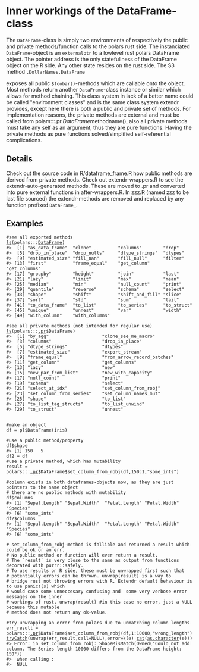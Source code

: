 # Inner workings of the DataFrame-class

The `DataFrame`-class is simply two environments of respectively the public and private methods/function calls to the polars rust side. The instanciated `DataFrame`-object is an `externalptr` to a lowlevel rust polars DataFrame object. The pointer address is the only statefullness of the DataFrame object on the R side. Any other state resides on the rust side. The S3 method `.DollarNames.DataFrame`

exposes all public `$foobar()`-methods which are callable onto the object. Most methods return another `DataFrame`-class instance or similar which allows for method chaining. This class system in lack of a better name could be called "environment classes" and is the same class system extendr provides, except here there is both a public and private set of methods. For implementation reasons, the private methods are external and must be called from polars:::.pr.$DataFrame$methodname(), also all private methods must take any self as an argument, thus they are pure functions. Having the private methods as pure functions solved/simplified self-referential complications.

## Details

Check out the source code in R/dataframe_frame.R how public methods are derived from private methods. Check out extendr-wrappers.R to see the extendr-auto-generated methods. These are moved to .pr and converted into pure external functions in after-wrappers.R. In zzz.R (named zzz to be last file sourced) the extendr-methods are removed and replaced by any function prefixed `DataFrame_`.

## Examples

<pre class='r-example'><code><span class='r-in'><span><span class='co'>#see all exported methods</span></span></span>
<span class='r-in'><span><span class='fu'><a href='https://rdrr.io/r/base/ls.html'>ls</a></span><span class='op'>(</span><span class='fu'>polars</span><span class='fu'>:::</span><span class='va'><a href='https://rdrr.io/pkg/polars/man/DataFrame.html'>DataFrame</a></span><span class='op'>)</span></span></span>
<span class='r-out co'><span class='r-pr'>#&gt;</span>  [1] "as_data_frame"  "clone"          "columns"        "drop"          </span>
<span class='r-out co'><span class='r-pr'>#&gt;</span>  [5] "drop_in_place"  "drop_nulls"     "dtype_strings"  "dtypes"        </span>
<span class='r-out co'><span class='r-pr'>#&gt;</span>  [9] "estimated_size" "fill_nan"       "fill_null"      "filter"        </span>
<span class='r-out co'><span class='r-pr'>#&gt;</span> [13] "first"          "frame_equal"    "get_column"     "get_columns"   </span>
<span class='r-out co'><span class='r-pr'>#&gt;</span> [17] "groupby"        "height"         "join"           "last"          </span>
<span class='r-out co'><span class='r-pr'>#&gt;</span> [21] "lazy"           "limit"          "max"            "mean"          </span>
<span class='r-out co'><span class='r-pr'>#&gt;</span> [25] "median"         "min"            "null_count"     "print"         </span>
<span class='r-out co'><span class='r-pr'>#&gt;</span> [29] "quantile"       "reverse"        "schema"         "select"        </span>
<span class='r-out co'><span class='r-pr'>#&gt;</span> [33] "shape"          "shift"          "shift_and_fill" "slice"         </span>
<span class='r-out co'><span class='r-pr'>#&gt;</span> [37] "sort"           "std"            "sum"            "tail"          </span>
<span class='r-out co'><span class='r-pr'>#&gt;</span> [41] "to_data_frame"  "to_list"        "to_series"      "to_struct"     </span>
<span class='r-out co'><span class='r-pr'>#&gt;</span> [45] "unique"         "unnest"         "var"            "width"         </span>
<span class='r-out co'><span class='r-pr'>#&gt;</span> [49] "with_column"    "with_columns"  </span>
<span class='r-in'><span></span></span>
<span class='r-in'><span><span class='co'>#see all private methods (not intended for regular use)</span></span></span>
<span class='r-in'><span><span class='fu'><a href='https://rdrr.io/r/base/ls.html'>ls</a></span><span class='op'>(</span><span class='fu'>polars</span><span class='fu'>:::</span><span class='va'><a href='https://rdrr.io/pkg/polars/man/dot-pr.html'>.pr</a></span><span class='op'>$</span><span class='va'>DataFrame</span><span class='op'>)</span></span></span>
<span class='r-out co'><span class='r-pr'>#&gt;</span>  [1] "by_agg"                    "clone_see_me_macro"       </span>
<span class='r-out co'><span class='r-pr'>#&gt;</span>  [3] "columns"                   "drop_in_place"            </span>
<span class='r-out co'><span class='r-pr'>#&gt;</span>  [5] "dtype_strings"             "dtypes"                   </span>
<span class='r-out co'><span class='r-pr'>#&gt;</span>  [7] "estimated_size"            "export_stream"            </span>
<span class='r-out co'><span class='r-pr'>#&gt;</span>  [9] "frame_equal"               "from_arrow_record_batches"</span>
<span class='r-out co'><span class='r-pr'>#&gt;</span> [11] "get_column"                "get_columns"              </span>
<span class='r-out co'><span class='r-pr'>#&gt;</span> [13] "lazy"                      "new"                      </span>
<span class='r-out co'><span class='r-pr'>#&gt;</span> [15] "new_par_from_list"         "new_with_capacity"        </span>
<span class='r-out co'><span class='r-pr'>#&gt;</span> [17] "null_count"                "print"                    </span>
<span class='r-out co'><span class='r-pr'>#&gt;</span> [19] "schema"                    "select"                   </span>
<span class='r-out co'><span class='r-pr'>#&gt;</span> [21] "select_at_idx"             "set_column_from_robj"     </span>
<span class='r-out co'><span class='r-pr'>#&gt;</span> [23] "set_column_from_series"    "set_column_names_mut"     </span>
<span class='r-out co'><span class='r-pr'>#&gt;</span> [25] "shape"                     "to_list"                  </span>
<span class='r-out co'><span class='r-pr'>#&gt;</span> [27] "to_list_tag_structs"       "to_list_unwind"           </span>
<span class='r-out co'><span class='r-pr'>#&gt;</span> [29] "to_struct"                 "unnest"                   </span>
<span class='r-in'><span></span></span>
<span class='r-in'><span></span></span>
<span class='r-in'><span><span class='co'>#make an object</span></span></span>
<span class='r-in'><span><span class='va'>df</span> <span class='op'>=</span> <span class='va'>pl</span><span class='op'>$</span><span class='fu'>DataFrame</span><span class='op'>(</span><span class='va'>iris</span><span class='op'>)</span></span></span>
<span class='r-in'><span></span></span>
<span class='r-in'><span><span class='co'>#use a public method/property</span></span></span>
<span class='r-in'><span><span class='va'>df</span><span class='op'>$</span><span class='va'>shape</span></span></span>
<span class='r-out co'><span class='r-pr'>#&gt;</span> [1] 150   5</span>
<span class='r-in'><span><span class='va'>df2</span> <span class='op'>=</span> <span class='va'>df</span></span></span>
<span class='r-in'><span><span class='co'>#use a private method, which has mutability</span></span></span>
<span class='r-in'><span><span class='va'>result</span> <span class='op'>=</span> <span class='fu'>polars</span><span class='fu'>:::</span><span class='va'><a href='https://rdrr.io/pkg/polars/man/dot-pr.html'>.pr</a></span><span class='op'>$</span><span class='va'>DataFrame</span><span class='op'>$</span><span class='fu'>set_column_from_robj</span><span class='op'>(</span><span class='va'>df</span>,<span class='fl'>150</span><span class='op'>:</span><span class='fl'>1</span>,<span class='st'>"some_ints"</span><span class='op'>)</span></span></span>
<span class='r-in'><span></span></span>
<span class='r-in'><span><span class='co'>#column exists in both dataframes-objects now, as they are just pointers to the same object</span></span></span>
<span class='r-in'><span><span class='co'># there are no public methods with mutability</span></span></span>
<span class='r-in'><span><span class='va'>df</span><span class='op'>$</span><span class='va'>columns</span></span></span>
<span class='r-out co'><span class='r-pr'>#&gt;</span> [1] "Sepal.Length" "Sepal.Width"  "Petal.Length" "Petal.Width"  "Species"     </span>
<span class='r-out co'><span class='r-pr'>#&gt;</span> [6] "some_ints"   </span>
<span class='r-in'><span><span class='va'>df2</span><span class='op'>$</span><span class='va'>columns</span></span></span>
<span class='r-out co'><span class='r-pr'>#&gt;</span> [1] "Sepal.Length" "Sepal.Width"  "Petal.Length" "Petal.Width"  "Species"     </span>
<span class='r-out co'><span class='r-pr'>#&gt;</span> [6] "some_ints"   </span>
<span class='r-in'><span></span></span>
<span class='r-in'><span><span class='co'># set_column_from_robj-method is fallible and returned a result which could be ok or an err.</span></span></span>
<span class='r-in'><span><span class='co'># No public method or function will ever return a result.</span></span></span>
<span class='r-in'><span><span class='co'># The `result` is very close to the same as output from functions decorated with purrr::safely.</span></span></span>
<span class='r-in'><span><span class='co'># To use results on R side, these must be unwrapped first such that</span></span></span>
<span class='r-in'><span><span class='co'># potentially errors can be thrown. unwrap(result) is a way to</span></span></span>
<span class='r-in'><span><span class='co'># bridge rust not throwing errors with R. Extendr default behaviour is to use panic!(s) which</span></span></span>
<span class='r-in'><span><span class='co'># would case some unneccesary confusing and  some very verbose error messages on the inner</span></span></span>
<span class='r-in'><span><span class='co'># workings of rust. unwrap(result) #in this case no error, just a NULL because this mutable</span></span></span>
<span class='r-in'><span><span class='co'># method does not return any ok-value.</span></span></span>
<span class='r-in'><span></span></span>
<span class='r-in'><span><span class='co'>#try unwrapping an error from polars due to unmatching column lengths</span></span></span>
<span class='r-in'><span><span class='va'>err_result</span> <span class='op'>=</span> <span class='fu'>polars</span><span class='fu'>:::</span><span class='va'><a href='https://rdrr.io/pkg/polars/man/dot-pr.html'>.pr</a></span><span class='op'>$</span><span class='va'>DataFrame</span><span class='op'>$</span><span class='fu'>set_column_from_robj</span><span class='op'>(</span><span class='va'>df</span>,<span class='fl'>1</span><span class='op'>:</span><span class='fl'>10000</span>,<span class='st'>"wrong_length"</span><span class='op'>)</span></span></span>
<span class='r-in'><span><span class='kw'><a href='https://rdrr.io/r/base/conditions.html'>tryCatch</a></span><span class='op'>(</span><span class='fu'>unwrap</span><span class='op'>(</span><span class='va'>err_result</span>,call<span class='op'>=</span><span class='cn'>NULL</span><span class='op'>)</span>,error<span class='op'>=</span>\<span class='op'>(</span><span class='va'>e</span><span class='op'>)</span> <span class='fu'><a href='https://rdrr.io/r/base/cat.html'>cat</a></span><span class='op'>(</span><span class='fu'><a href='https://rdrr.io/r/base/character.html'>as.character</a></span><span class='op'>(</span><span class='va'>e</span><span class='op'>)</span><span class='op'>)</span><span class='op'>)</span></span></span>
<span class='r-out co'><span class='r-pr'>#&gt;</span> Error: in set_column_from_robj: ShapeMisMatch(Owned("Could not add column. The Series length 10000 differs from the DataFrame height: 150")) </span>
<span class='r-out co'><span class='r-pr'>#&gt;</span>  when calling :</span>
<span class='r-out co'><span class='r-pr'>#&gt;</span>  NULL</span>
 </code></pre>
